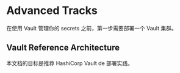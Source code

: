 # Advanced Tracks

在使用 Vault 管理你的 secrets 之前，第一步需要部署一个 Vault 集群。

## Vault Reference Architecture

本文档的目标是推荐 HashiCorp Vault de 部署实践。

